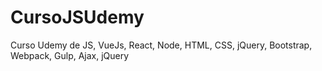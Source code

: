 # CursoJSUdemy
Curso Udemy de JS, VueJs, React, Node, HTML, CSS, jQuery, Bootstrap, Webpack, Gulp, Ajax, jQuery
